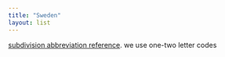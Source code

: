 ```yaml
---
title: "Sweden"
layout: list
---
```


[subdivision abbreviation reference](https://en.wikipedia.org/wiki/ISO_3166-2:SE). we use one-two letter codes
